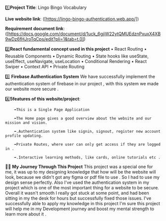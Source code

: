 1️⃣**Project Title**: Lingo Bingo Vocabulary

**Live website link**: ([https://lingo-bingo-authentication.web.app/])

**Requirement document link**: ([https://docs.google.com/document/d/1uck_6gjiW22ytQMUEdznPxuxX4XB9wDz6fHJroTqCps/edit?pli=1&tab=t.0])

2️⃣**React fundamental concept used in this project**
    • React Routing
    • Reusable Components
    • Dynamic Routing
    • State hooks like useState, useEffect, useNavigate, useLocation
    • Conditional Rendering
    • React Swiper
    • Context API
    • Private Routing

3️⃣ **Firebase Authentication System**
    We have successfully implement the authentication system of firebase in our project , with this system we made our website more secure .


4️⃣**5features of this website/project**: 

        ➡️This is a Single Page Application

        ➡️The Home page gives a good overview about the website and our mission and vision.

        ➡️.Authentication system like signin, signout, register new account profile updating. 

        ➡️Private Routes, where user can only get access if they are logged in .

        ➡️.Interactive learning methods, like cards, online tutorials etc .


🥇🥇 **My Journey Through This Project**
        This project was a special one for me, it was up to my designing knowledge that how will be the website will look, because we didn't got any figma or pdf file to use . So I had to use my design sense perfectly.
        Also I've used the authentication system in my project which is one of the most important thing for a website to be secure. Overall it wasn't smooth I really got stuck at some point, and had been sitting in my the desk for hours but successfully fixed those issues. I've successfully able to apply my knowledge in this project I'm sure this project will help me in my Development journey and boost my mental strength to learn more about it .